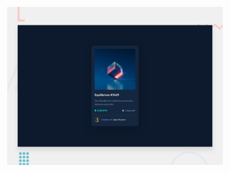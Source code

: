 

![Design preview for the NFT preview card component coding challenge](./design/desktop-preview.jpg)


